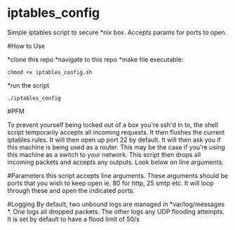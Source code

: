 # iptables_config
Simple iptables script to secure *nix box. Accepts params for ports to open.

#How to Use

*clone this repo
*navigate to this repo
*make file executable:
```
chmod +x iptables_config.sh
```
*run the script
```
./iptables_config
```

#PFM

To prevent yourself being locked out of a box you're ssh'd in to, the shell script temporarily accepts all incoming requests. It then flushes the current iptables rules. It will then open up port 22 by default. It will then ask you if this machine is being used as a router. This may be the case if you're using this machine as a switch to your network. This script then drops all incoming packets and accepts any outputs. Look below on line arguments.

#Parameters
this script accepts line arguments. These arguments should be ports that you wish to keep open ie. 80 for http, 25 smtp etc. It will loop through these and open the indicated ports.

#Logging
By default, two unbound logs are managed in *var/log/messages *. One logs all dropped packets. The other logs any UDP flooding attempts. It is set by default to have a flood limit of 50/s
